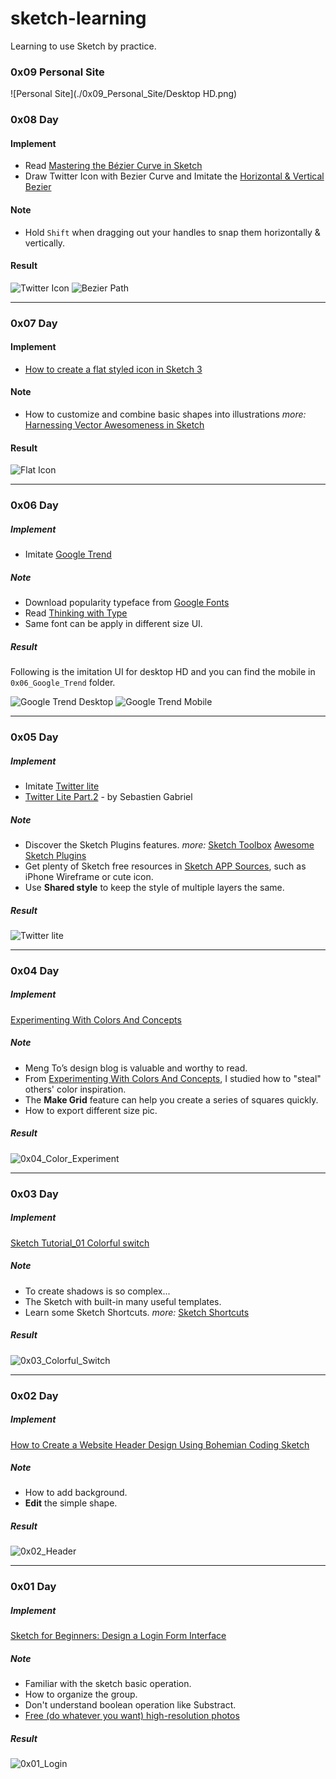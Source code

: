 # sketch-learning

Learning to use Sketch by practice.


### 0x09 Personal Site

![Personal Site](./0x09_Personal_Site/Desktop HD.png)



### 0x08 Day

#### Implement

- Read [Mastering the Bézier Curve in Sketch](https://medium.com/sketch-app/mastering-the-bezier-curve-in-sketch-4da8fdf0dbbb)
- Draw Twitter Icon with Bezier Curve and Imitate the [Horizontal & Vertical Bezier](http://theagsc.com/community/tutorials/so-whats-the-big-deal-with-horizontal-vertical-bezier-handles-anyway)

#### Note

- Hold `Shift` when dragging out your handles to snap them horizontally & vertically.

#### Result

![Twitter Icon](./0x08_Bezier_Curve/twitter_icon.png)
![Bezier Path](./0x08_Bezier_Curve/bezier_path.png)

---------


### 0x07 Day

#### Implement

- [How to create a flat styled icon in Sketch 3](https://medium.com/@sokratus/how-to-create-a-flat-styled-icon-in-sketch-3-27c4bd09989)

#### Note

- How to customize and combine basic shapes into illustrations  *more:* [Harnessing Vector Awesomeness in Sketch](https://medium.com/sketch-app/harnessing-vector-awesomeness-in-sketch-3c9621408138)

#### Result

![Flat Icon](./0x07_Flat_Icon/flat_icon.png)

-----


### 0x06 Day

##### Implement

- Imitate [Google Trend](https://www.google.com/trends/2014/)

##### Note

- Download popularity typeface from [Google Fonts](http://www.google.com/fonts)
- Read [Thinking with Type](http://www.thinkingwithtype.com/contents/letter/)
- Same font can be apply in different size UI.

##### Result

Following is the imitation UI for desktop HD and you can find the mobile in `0x06_Google_Trend` folder.

![Google Trend Desktop](./0x06_Google_Trend/google_trend_desktop.png)
![Google Trend Mobile](./0x06_Google_Trend/google_trend_mobile.png)

-----


### 0x05 Day

##### Implement

- Imitate [Twitter lite](http://sgabriel.dunked.com/twitter-lite)
- [Twitter Lite Part.2](https://dribbble.com/shots/1448949-Twitter-Lite-Part2/attachments/214121) - by Sebastien Gabriel

##### Note

- Discover the Sketch Plugins features.   *more:* [Sketch Toolbox](http://sketchtoolbox.com/) [Awesome Sketch Plugins](http://awesome-sket.ch/)
- Get plenty of Sketch free resources in [Sketch APP Sources](http://www.sketchappsources.com/), such as iPhone Wireframe or cute icon.
- Use **Shared style** to keep the style of multiple layers the same.

##### Result

![Twitter lite](./0x05_Twitter_Lite/twitter_lite.png)

-----

### 0x04 Day

##### Implement

[Experimenting With Colors And Concepts](http://blog.mengto.com/experimenting-colors-concepts/)

##### Note

- Meng To’s design blog is valuable and worthy to read.
- From [Experimenting With Colors And Concepts](http://blog.mengto.com/experimenting-colors-concepts/), I studied how to "steal" others' color inspiration.
- The **Make Grid** feature can help you create a series of squares quickly.
- How to export different size pic.

##### Result

![0x04_Color_Experiment](./0x04_Color_Experiment/color_experiment.png)

-----

### 0x03 Day

##### Implement

[Sketch Tutorial_01 Colorful switch](https://medium.com/google-design/sketch-tutorial_01-b76271a095e3)

##### Note

- To create shadows is so complex...
- The Sketch with built-in many useful templates.
- Learn some Sketch Shortcuts.    *more:* [Sketch Shortcuts](http://sketchshortcuts.com/)

##### Result

![0x03_Colorful_Switch](./0x03_Colorful_Switch/colorful_switch.png)

-----

### 0x02 Day

##### Implement

[How to Create a Website Header Design Using Bohemian Coding Sketch](http://medialoot.com/blog/how-to-create-a-website-header-design-using-bohemian-coding-sketch/)

##### Note

- How to add background.
- **Edit** the simple shape.

##### Result

![0x02_Header](./0x02_Header/header.png)

-----

### 0x01 Day

##### Implement

[Sketch for Beginners: Design a Login Form Interface](http://webdesign.tutsplus.com/tutorials/sketch-for-beginners-design-a-login-form-interface--cms-21534)

##### Note

- Familiar with the sketch basic operation. 
- How to organize the group.
- Don't understand boolean operation like Substract.
- [Free (do whatever you want) high-resolution photos](https://unsplash.com/)

##### Result

![0x01_Login](./0x01_Login/ui-login.png)
